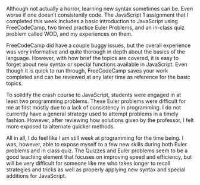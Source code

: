 <!--
---
layout: essay
type: essay
title: Horrors of JavaScript Reflection
date: 2017-01-19
labels: 
  - Learning
---
-->

Although not actually a horror, learning new syntax sometimes can be. Even worse if one doesn’t consistently code. The JavaScript 1 assignment that I completed this week includes a basic introduction to JavaScript using FreeCodeCamp, two timed practice Euler Problems, and an in-class quiz problem called WOD, and my experiences on them.

FreeCodeCamp did have a couple buggy issues, but the overall experience was very informative and quite thorough in depth about the basics of the language. However, with how brief the topics are covered, it is easy to forget about new syntax or special functions available in JavaScript. Even though it is quick to run through, FreeCodeCamp saves your work completed and can be reviewed at any later time as reference for the basic topics. 

To solidify the crash course to JavaScript, students were engaged in at least two programming problems. These Euler problems were difficult for me at first mostly due to a lack of consistency in programming. I do not currently have a general strategy used to attempt problems in a timely fashion. However, after reviewing how solutions given by the professor, I felt more exposed to alternate quicker methods. 

All in all, I do feel like I am still week at programming for the time being. I was, however, able to expose myself to a few new skills during both Euler problems and in class quiz. The Quizzes and Euler problems seem to be a good teaching element that focuses on improving speed and efficiency, but will be very difficult for someone like me who takes longer to recall strategies and tricks as well as properly applying new syntax and special additions for JavaScript.
